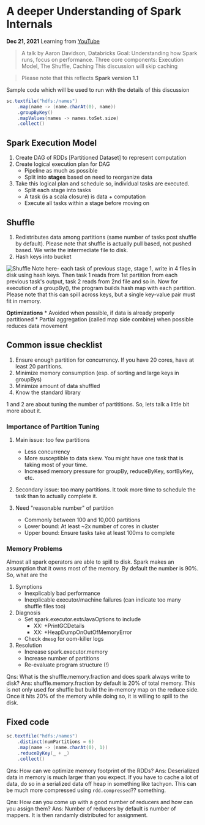 # A deeper Understanding of Spark Internals
**Dec 21, 2021** Learning from [YouTube](https://www.youtube.com/watch?v=dmL0N3qfSc8)

> A talk by Aaron Davidson, Databricks
> Goal: Understanding how Spark runs, focus on performance.
> Three core components: Execution Model, The Shuffle, Caching
> This discussion will skip caching

> Please note that this reflects **Spark version 1.1**

Sample code which will be used to run with the details of this discussion

```scala
sc.textfile("hdfs:/names")
    .map(name -> (name.charAt(0), name))
    .groupByKey()
    .mapValues(names -> names.toSet.size)
    .collect()
```

## Spark Execution Model
1. Create DAG of RDDs [Partitioned Dataset] to represent computation
2. Create logical execution plan for DAG
    * Pipeline as much as possible
    * Split into **stages** based on need to reorganize data
3. Take this logical plan and schedule so, individual tasks are executed.
    * Split each stage into tasks
    * A task (is a scala closure) is data + computation
    * Execute all tasks within a stage before moving on

## Shuffle
1. Redistributes data among partitions (same number of tasks post shuffle by default). Please note that shuffle is actually pull based, not pushed based. We write the intermediate file to disk.
2. Hash keys into bucket

![Shuffle](../images/Shuffle-170714.png)
Note here- each task of previous stage, stage 1, write in 4 files in disk using hash keys. Then task 1 reads from 1st partition from each previous task's output, task 2 reads from 2nd file and so in. Now for execution of a groupBy(), the program builds hash map with each partition. Please note that this can spill across keys, but a single key-value pair must fit in memory.

**Optimizations**
    * Avoided when possible, if data is already properly partitioned
    * Partial aggregation (called map side combine) when possible reduces data movement

## Common issue checklist
1. Ensure enough partition for concurrency. If you have 20 cores, have at least 20 partitions.
2. Minimize memory consumption (esp. of sorting and large keys in groupBys)
3. Minimize amount of data shuffled
4. Know the standard library

1 and 2 are about tuning the number of partititions. So, lets talk a little bit more about it.

### Importance of Partition Tuning
1. Main issue: too few partitions
    - Less concurrency
    - More susceptible to data skew. You might have one task that is taking most of your time.
    - Increased memory pressure for groupBy, reduceByKey, sortByKey, etc.

2. Secondary issue: too many partitions. It took more time to schedule the task than to actually complete it.
3. Need "reasonable number" of partition
    - Commonly between 100 and 10,000 partitions
    - Lower bound: At least ~2x number of cores in cluster
    - Upper bound: Ensure tasks take at least 100ms to complete

### Memory Problems
Almost all spark operators are able to spill to disk. Spark makes an assumption that it owns most of the memory. By default the number is 90%. So, what are the 
1. Symptions
    * Inexplicably bad performance
    * Inexplicable executor/machine failures (can indicate too many shuffle files too)
2. Diagnosis
    * Set spark.executor.extrJavaOptions to include
      - XX: +PrintGCDetails
      - XX: +HeapDumpOnOutOfMemoryError
    * Check ```dmesg``` for oom-killer logs
3. Resolution
    * Increase spark.executor.memory
    * Increase number of partitions
    * Re-evaluate program structure (!)

Qns: What is the shuffle.memory.fraction and does spark always write to disk?
Ans: shuffle.memory.fraction by default is 20% of total memory. This is not only used for shuffle but build the in-memory map on the reduce side. Once it hits 20% of the memory while doing so, it is willing to spill to the disk.

## Fixed code

```scala
sc.textfile("hdfs:/names")
    .distinct(numPartitions = 6)
    .map(name -> (name.charAt(0), 1))
    .reduceByKey(_ + _)
    .collect()
```


Qns: How can we optimize memory footprint of the RDDs?
Ans: Deserialized data in memory is much larger than you expect. If you have to cache a lot of data, do so in a serialized data off heap in something like tachyon. This can be much more compressed using ```rdd.compressed```?? something.

Qns: How can you come up with a good number of reducers and how can you assign them?
Ans: Number of reducers by default is number of mappers. It is then randamly distributed for assignment.